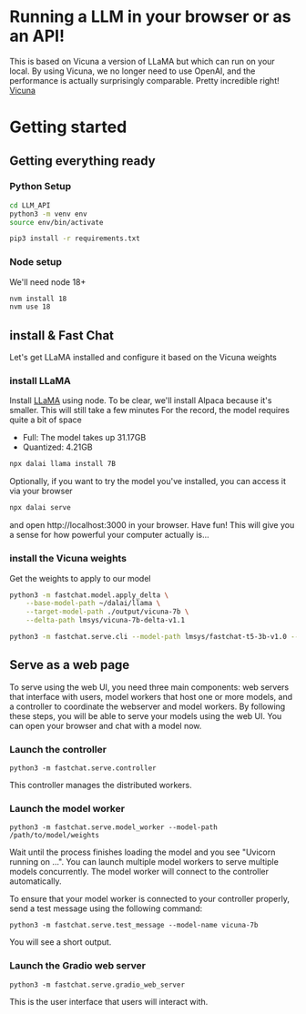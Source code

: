 # Running a LLM in your browser or as an API!

This is based on Vicuna a version of LLaMA but which can run on your local.
By using Vicuna, we no longer need to use OpenAI, and the performance is actually surprisingly comparable. Pretty incredible right!
[Vicuna](https://lmsys.org/blog/2023-03-30-vicuna/)

# Getting started
## Getting everything ready
### Python Setup
``` bash
cd LLM_API
python3 -m venv env
source env/bin/activate
```
``` bash
pip3 install -r requirements.txt
```
### Node setup
We'll need node 18+
``` bash
nvm install 18
nvm use 18
```

## install & Fast Chat
Let's get LLaMA installed and configure it based on the Vicuna weights
### install LLaMA
Install [LLaMA](https://github.com/cocktailpeanut/dalai) using node. To be clear, we'll install Alpaca because it's smaller. This will still take a few minutes
For the record, the model requires quite a bit of space
- Full: The model takes up 31.17GB
- Quantized: 4.21GB
``` bash
npx dalai llama install 7B
```

Optionally, if you want to try the model you've installed, you can access it via your browser
``` bash
npx dalai serve
```
and open http://localhost:3000 in your browser. Have fun! 
This will give you a sense for how powerful your computer actually is...

### install the Vicuna weights
Get the weights to apply to our model
``` bash
python3 -m fastchat.model.apply_delta \
    --base-model-path ~/dalai/llama \
    --target-model-path ./output/vicuna-7b \
    --delta-path lmsys/vicuna-7b-delta-v1.1
```

``` bash
python3 -m fastchat.serve.cli --model-path lmsys/fastchat-t5-3b-v1.0 --device cpu
```

## Serve as a web page
To serve using the web UI, you need three main components: web servers that interface with users, model workers that host one or more models, and a controller to coordinate the webserver and model workers. 
By following these steps, you will be able to serve your models using the web UI. You can open your browser and chat with a model now.

### Launch the controller
```
python3 -m fastchat.serve.controller
```
This controller manages the distributed workers.

### Launch the model worker
```
python3 -m fastchat.serve.model_worker --model-path /path/to/model/weights
```
Wait until the process finishes loading the model and you see "Uvicorn running on ...". You can launch multiple model workers to serve multiple models concurrently. The model worker will connect to the controller automatically.

To ensure that your model worker is connected to your controller properly, send a test message using the following command:
```
python3 -m fastchat.serve.test_message --model-name vicuna-7b
```
You will see a short output.

### Launch the Gradio web server
```
python3 -m fastchat.serve.gradio_web_server
```
This is the user interface that users will interact with.

